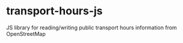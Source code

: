 # transport-hours-js
JS library for reading/writing public transport hours information from OpenStreetMap
